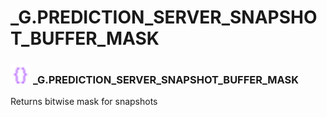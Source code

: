 # _G.PREDICTION_SERVER_SNAPSHOT_BUFFER_MASK

### <img src="../../.gitbook/assets/global.png" width="32" height="32" /> **_G**.PREDICTION_SERVER_SNAPSHOT_BUFFER_MASK
Returns bitwise mask for snapshots<br>
